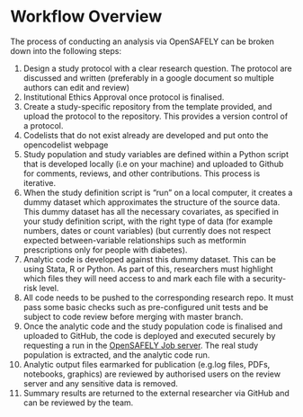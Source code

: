 # Workflow Overview
The process of conducting an analysis via OpenSAFELY can be broken down into the following steps:

1. Design a study protocol with a clear research question. The protocol are discussed and written 
(preferably in a google document so multiple authors can edit and review)
2. Institutional Ethics Approval once protocol is finalised.
3. Create a study-specific repository from the template provided, and upload the protocol to the repository. This provides
a version control of a protocol. 
4. Codelists that do not exist already are developed and put onto the opencodelist webpage
5. Study population and study variables are defined within a Python script that is developed locally (i.e on your machine) and uploaded to Github for comments, reviews, and other contributions. This process is iterative.
6. When the study definition script is “run” on a local computer, it creates a dummy dataset which approximates 
the structure of the source data. This dummy dataset has all the necessary covariates, as specified in your 
study definition script, with the right type of data (for example numbers, dates or count variables) 
(but currently does not respect expected between-variable relationships such as metformin 
prescriptions only for people with diabetes).
7. Analytic code is developed against this dummy dataset. This can be using Stata, R or Python. As part of this, 
researchers must highlight which files they will need access to and mark each file with a security-risk level.
8. All code needs to be pushed to the corresponding research repo. It must pass some basic checks such as 
pre-configured unit tests and be subject to code review before merging with master branch. 
8. Once the analytic code and the study population code is finalised and uploaded to GitHub, the code is deployed and 
executed securely by requesting a run in the [OpenSAFELY Job server](job_server.md). 
The real study population is extracted, and the analytic code run.
9. Analytic output files earmarked for publication (e.g.log files, PDFs, notebooks, graphics) are reviewed by 
authorised users on the review server and any sensitive data is removed.
10. Summary results are returned to the external researcher via GitHub and can be reviewed by the team.
